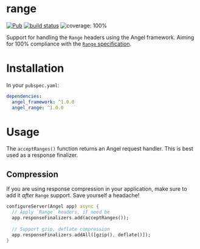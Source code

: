 # range
[![Pub](https://img.shields.io/pub/v/angel_range.svg)](https://pub.dartlang.org/packages/angel_range)
[![build status](https://travis-ci.org/angel-dart/range.svg)](https://travis-ci.org/angel-dart/range)
![coverage: 100%](https://img.shields.io/badge/coverage-100%25-green.svg)

Support for handling the `Range` headers using the Angel framework.
Aiming for 100% compliance with the [`Range` specification](http://httpwg.org/specs/rfc7233.html).

# Installation
In your `pubspec.yaml`:

```yaml
dependencies:
  angel_framework: ^1.0.0
  angel_range: ^1.0.0
```

# Usage
The `acceptRanges()` function returns an Angel request handler. This is best used as a
response finalizer.

## Compression
If you are using response compression in your application, make sure to add it *after* `Range` support.
Save yourself a headache!

```dart
configureServer(Angel app) async {
  // Apply `Range` headers, if need be
  app.responseFinalizers.add(acceptRanges());
  
  // Support gzip, deflate compression
  app.responseFinalizers.addAll([gzip(), deflate()]);
}
```